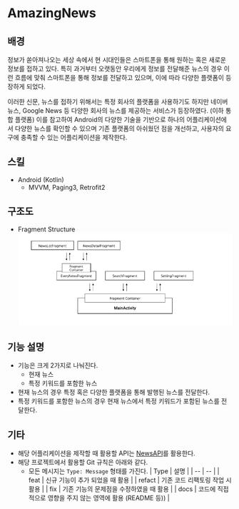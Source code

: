 # AmazingNews

## 배경
정보가 쏟아져나오는 세상 속에서 현 시대인들은 스마트폰을 통해 원하는 혹은 새로운 정보를 접하고 있다. 특히 과거부터 오랫동안 우리에게 정보를 전달해준 뉴스의 경우 이런 흐름에 맞춰 스마트폰을 통해 정보를 전달하고 있으며, 이에 따라 다양한 플랫폼이 등장하게 되었다.

이러한 신문, 뉴스를 접하기 위해서는 특정 회사의 플랫폼을 사용하기도 하지만 네이버 뉴스, Google News 등 다양한 회사의 뉴스를 제공하는 서비스가 등장하였다. (이하 통합 플랫폼) 이를 참고하여 Android의 다양한 기술을 기반으로 하나의 어플리케이션에서 다양한 뉴스를 확인할 수 있으며 기존 플랫폼의 아쉬웠던 점을 개선하고, 사용자의 요구에 충족할 수 있는 어플리케이션을 제작한다.

## 스킬
* Android (Kotlin)
    * MVVM, Paging3, Retrofit2

## 구조도
* Fragment Structure
  ![fragment-structure](./images/fragment-structure.png)

## 기능 설명
* 기능은 크게 2가지로 나눠진다.
  * 현재 뉴스
  * 특정 키워드를 포함한 뉴스
* 현재 뉴스의 경우 특정 혹은 다양한 플랫폼을 통해 발행된 뉴스를 전달한다.
* 특정 키워드를 포함한 뉴스의 경우 현재 뉴스에서 특정 키워드가 포함된 뉴스를 전달한다.

## 기타
* 해당 어플리케이션을 제작할 때 활용할 API는 [NewsAPI](https://newsapi.org/)를 활용한다.
* 해당 프로젝트에서 활용할 Git 규칙은 아래와 같다.
    * 모든 메시지는 `Type: Message` 형태를 가진다.
        | Type | 설명 |
        |  --  |  --  |
        | feat |  신규 기능이 추가 되었을 때 활용   |
        | refact |  기존 코드 리팩토링 작업 시 활용  |
        | fix  |  기존 기능의 문제점을 수정하였을 때 활용  |
        | docs  |  코드에 직접적으로 영향을 주지 않는 영역에 활용 (README 등))  |
        